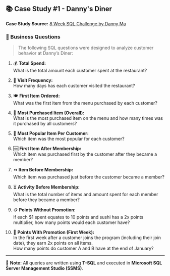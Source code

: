 ## 📚 Case Study #1 - Danny's Diner

**Case Study Source:** [8 Week SQL Challenge by Danny Ma](https://8weeksqlchallenge.com/)

### 🧾 Business Questions

> The following SQL questions were designed to analyze customer behavior at Danny’s Diner:

1. 💰 **Total Spend:**  
   What is the total amount each customer spent at the restaurant?

2. 📆 **Visit Frequency:**  
   How many days has each customer visited the restaurant?

3. 🍽️ **First Item Ordered:**  
   What was the first item from the menu purchased by each customer?

4. 🔁 **Most Purchased Item (Overall):**  
   What is the most purchased item on the menu and how many times was it purchased by all customers?

5. 👤 **Most Popular Item Per Customer:**  
   Which item was the most popular for each customer?

6. 🆕 **First Item After Membership:**  
   Which item was purchased first by the customer after they became a member?

7. ⏪ **Item Before Membership:**  
   Which item was purchased just before the customer became a member?

8. ⏳ **Activity Before Membership:**  
   What is the total number of items and amount spent for each member before they became a member?

9. 🪙 **Points Without Promotion:**  
   If each $1 spent equates to 10 points and sushi has a 2x points multiplier, how many points would each customer have?

10. 🎯 **Points With Promotion (First Week):**  
    In the first week after a customer joins the program (including their join date), they earn 2x points on all items.  
    How many points do customer A and B have at the end of January?

---

📌 **Note:** All queries are written using **T-SQL** and executed in **Microsoft SQL Server Management Studio (SSMS)**.
